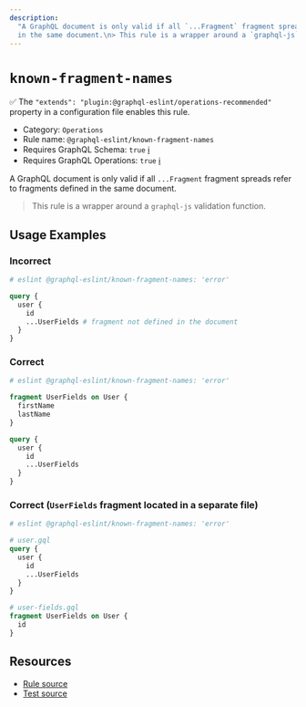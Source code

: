 ```yaml
---
description:
  "A GraphQL document is only valid if all `...Fragment` fragment spreads refer to fragments defined
  in the same document.\n> This rule is a wrapper around a `graphql-js` validation function."
---
```


# `known-fragment-names`

✅ The `"extends": "plugin:@graphql-eslint/operations-recommended"` property in a configuration file
enables this rule.

- Category: `Operations`
- Rule name: `@graphql-eslint/known-fragment-names`
- Requires GraphQL Schema: `true`
  [ℹ️](/docs/getting-started#extended-linting-rules-with-graphql-schema)
- Requires GraphQL Operations: `true`
  [ℹ️](/docs/getting-started#extended-linting-rules-with-siblings-operations)

A GraphQL document is only valid if all `...Fragment` fragment spreads refer to fragments defined in
the same document.

> This rule is a wrapper around a `graphql-js` validation function.

## Usage Examples

### Incorrect

```graphql
# eslint @graphql-eslint/known-fragment-names: 'error'

query {
  user {
    id
    ...UserFields # fragment not defined in the document
  }
}
```

### Correct

```graphql
# eslint @graphql-eslint/known-fragment-names: 'error'

fragment UserFields on User {
  firstName
  lastName
}

query {
  user {
    id
    ...UserFields
  }
}
```

### Correct (`UserFields` fragment located in a separate file)

```graphql
# eslint @graphql-eslint/known-fragment-names: 'error'

# user.gql
query {
  user {
    id
    ...UserFields
  }
}

# user-fields.gql
fragment UserFields on User {
  id
}
```

## Resources

- [Rule source](https://github.com/graphql/graphql-js/blob/main/src/validation/rules/KnownFragmentNamesRule.ts)
- [Test source](https://github.com/graphql/graphql-js/tree/main/src/validation/__tests__/KnownFragmentNamesRule-test.ts)

